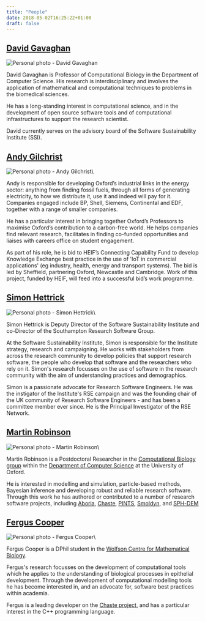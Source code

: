 ```yaml
---
title: "People"
date: 2018-05-02T16:25:22+01:00
draft: false
---
```


## [David Gavaghan](/people/David.Gavaghan/)

![Personal photo - David Gavaghan](photo_david_gavaghan.jpg "David Gavaghan")

David Gavaghan is Professor of Computational Biology in the Department of Computer Science.
His research is interdisciplinary and involves the application of mathematical and computational techniques to problems in the biomedical sciences.

He has a long-standing interest in computational science, and in the development of open source software tools and of computational infrastructures to support the research scientist.

David currently serves on the advisory board of the Software Sustainability Institute (SSI).


## [Andy Gilchrist](https://www.mpls.ox.ac.uk/our-team/andy-gilchrist)
![Personal photo - Andy Gilchrist](photo_andy_gilchrist.jpg "Andy Gilchrist")\

Andy is responsible for developing Oxford’s industrial links in the energy sector: anything from finding fossil fuels, through all forms of generating electricity, to how we distribute it, use it and indeed will pay for it.
Companies engaged include BP, Shell, Siemens, Continental and EDF, together with a range of smaller companies.

He has a particular interest in bringing together Oxford’s Professors to maximise Oxford’s contribution to a carbon-free world.
He helps companies find relevant research, facilitates in finding co-funded opportunities and liaises with careers office on student engagement.

As part of his role, he is bid to HEIF’s Connecting Capability Fund to develop Knowledge Exchange best practice in the use of 'IoT in commercial applications' (eg industry, health, energy and transport systems).
The bid is led by Sheffield, partnering Oxford, Newcastle and Cambridge.
Work of this project, funded by HEIF, will feed into a successful bid’s work programme.


## [Simon Hettrick](https://www.software.ac.uk/simon-hettrick)
![Personal photo - Simon Hettrick](photo_simon_hettrick.jpg "Simon Hettrick")\

Simon Hettrick is Deputy Director of the Software Sustainability Institute and co-Director of the Southampton Research Software Group.

At the Software Sustainability Institute, Simon is responsible for the Institute strategy, research and campaigning.
He works with stakeholders from across the research community to develop policies that support research software, the people who develop that software and the researchers who rely on it.
Simon's research focusses on the use of software in the research community with the aim of understanding practices and demographics.

Simon is a passionate advocate for Research Software Engineers.
He was the instigator of the Institute's RSE campaign and was the founding chair of the UK community of Research Software Engineers - and has been a committee member ever since.
He is the Principal Investigator of the RSE Network.


## [Martin Robinson](/people/martin.robinson/)
![Personal photo - Martin Robinson](photo_martin_robinson.jpg "Martin
Robinson")\

Martin Robinson is a Postdoctoral Researcher in the [Computational Biology
group](https://www.cs.ox.ac.uk/activities/compbio/) within the [Department of
Computer Science](https://www.cs.ox.ac.uk/) at the University of Oxford.

He is interested in modelling and simulation, particle-based methods, Bayesian 
inference and developing robust and reliable research software. Through this 
work he has authored or contributed to a number of research software projects, 
including
[Aboria](https://github.com/martinjrobins/Aboria),
[Chaste](http://www.cs.ox.ac.uk/chaste/),
[PINTS](https://github.com/pints-team/pints),
[Smoldyn](http://www.smoldyn.org/), and
[SPH-DEM](https://github.com/martinjrobins/SPH-DEM)


## [Fergus Cooper](http://www.dtc.ox.ac.uk/people/13/cooperf/)
![Personal photo - Fergus Cooper](photo_fergus_cooper.jpg "Fergus Cooper")\

Fergus Cooper is a DPhil student in the [Wolfson Centre for Mathematical Biology](https://www.maths.ox.ac.uk/groups/mathematical-biology).

Fergus's research focusses on the development of computational tools which he applies to the understanding of biological processes in epithelial development.
Through the development of computational modelling tools he has become interested in, and an advocate for, software best practices within academia.

Fergus is a leading developer on the [Chaste project](http://www.cs.ox.ac.uk/chaste/), and has a particular interest in the C++ programming language.
